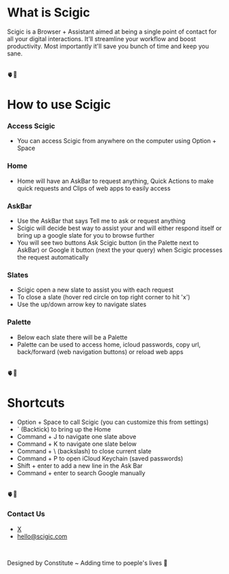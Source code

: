 # What is Scigic

Scigic is a Browser + Assistant aimed at being a single point of contact for all your digital interactions. It'll streamline your workflow and boost productivity. Most importantly it'll save you bunch of time and keep you sane.

<br>
🫀🧠
<br>

# How to use Scigic

### Access Scigic
- You can access Scigic from anywhere on the computer using Option + Space

### Home
- Home will have an AskBar to request anything, Quick Actions to make quick requests and Clips of web apps to easily access

### AskBar
- Use the AskBar that says Tell me to ask or request anything
- Scigic will decide best way to assist your and will either respond itself or bring up a google slate for you to browse further
- You will see two buttons Ask Scigic button (in the Palette next to AskBar) or Google it button (next the your query) when Scigic processes the request automatically

### Slates
- Scigic open a new slate to assist you with each request
- To close a slate (hover red circle on top right corner to hit 'x')
- Use the up/down arrow key to navigate slates

### Palette
- Below each slate there will be a Palette
- Palette can be used to access home, icloud passwords, copy url, back/forward (web navigation buttons) or reload web apps


<br>
🫀🧠
<br>

# Shortcuts

- Option + Space to call Scigic (you can customize this from settings)
- ` (Backtick) to bring up the Home
- Command + J to navigate one slate above
- Command + K to navigate one slate below
- Command + \ (backslash) to close current slate
- Command + P to open iCloud Keychain (saved passwords)
- Shift + enter to add a new line in the Ask Bar
- Command + enter to search Google manually

<br>
🫀🧠
<br>

### Contact Us
- [X](https://twitter.com/constituteai)
- hello@scigic.com


<br>

Designed by Constitute
~ Adding time to poeple's lives 🥂
